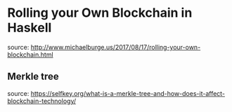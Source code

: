 # Rolling your Own Blockchain in Haskell

source: <http://www.michaelburge.us/2017/08/17/rolling-your-own-blockchain.html>

## Merkle tree

source: <https://selfkey.org/what-is-a-merkle-tree-and-how-does-it-affect-blockchain-technology/>
